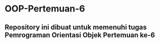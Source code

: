# OOP-Pertemuan-6
## Repository ini dibuat untuk memenuhi tugas Pemrograman Orientasi Objek Pertemuan ke-6
